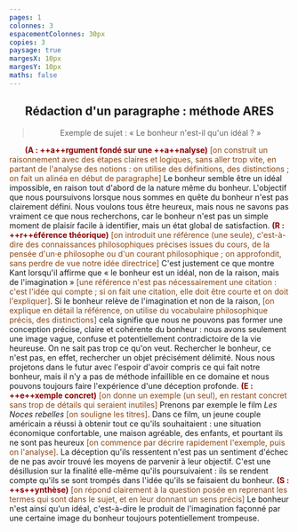 ```yaml
---
pages: 1
colonnes: 3
espacementColonnes: 30px
copies: 3
paysage: true
margesX: 10px
margesY: 10px
maths: false
---
```


<style>strong{color:darkred}span{color:saddlebrown}p{text-indent:2em}blockquote p, h2{text-indent:0em; text-align:center}</style>

## Rédaction d'un paragraphe : méthode ARES
> Exemple de sujet : «  Le bonheur n'est-il qu'un idéal ? »


**(A : ++a++rgument fondé sur une ++a++nalyse)** <span>[on construit un raisonnement avec des étapes claires et logiques, sans aller trop vite, en partant de l'analyse des notions : on utilise des définitions, des distinctions ; on fait un alinéa en début de paragraphe]</span> Le bonheur semble être un idéal impossible, en raison tout d'abord de la nature même du bonheur. L'objectif que nous poursuivons lorsque nous sommes en quête du bonheur n'est pas clairement défini. Nous voulons tous être heureux, mais nous ne savons pas vraiment ce que nous recherchons, car le bonheur n'est pas un simple moment de plaisir facile à identifier, mais un état global de satisfaction. **(R : ++r++éférence théorique)** <span>[on introduit une référence (une seule), c'est-à-dire des connaissances philosophiques précises issues du cours, de la pensée d'un·e philosophe ou d'un courant philosophique ; on approfondit, sans perdre de vue notre idée directrice]</span> C'est justement ce que montre Kant lorsqu'il affirme que « le bonheur est un idéal, non de la raison, mais de l'imagination » <span>[une référence n'est pas nécessairement une citation : c'est l'idée qui compte ; si on fait une citation, elle doit être courte et on doit l'expliquer]</span>. Si le bonheur relève de l'imagination et non de la raison, <span>[on explique en détail la référence, on utilise du vocabulaire philosophique précis, des distinctions]</span> cela signifie que nous ne pouvons pas former une conception précise, claire et cohérente du bonheur : nous avons seulement une image vague, confuse et potentiellement contradictoire de la vie heureuse. On ne sait pas trop ce qu'on veut. Rechercher le bonheur, ce n'est pas, en effet, rechercher un objet précisément délimité. Nous nous projetons dans le futur avec l'espoir d'avoir compris ce qui fait notre bonheur, mais il n'y a pas de méthode infaillible en ce domaine et nous pouvons toujours faire l'expérience d'une déception profonde. **(E : ++e++xemple concret)** <span>[on donne un exemple (un seul), en restant concret sans trop de détails qui seraient inutiles]</span> Prenons par exemple le film _Les Noces rebelles_ <span>[on souligne les titres]</span>. Dans ce film, un jeune couple américain a réussi à obtenir tout ce qu'ils souhaitaient : une situation économique confortable, une maison agréable, des enfants, et pourtant ils ne sont pas heureux <span>[on commence par décrire rapidement l'exemple, puis on l'analyse]</span>. La déception qu'ils ressentent n'est pas un sentiment d'échec de ne pas avoir trouvé les moyens de parvenir à leur objectif. C'est une désillusion sur la finalité elle-même qu'ils poursuivaient : ils se rendent compte qu'ils se sont trompés dans l'idée qu'ils se faisaient du bonheur. **(S : ++s++ynthèse)** <span>[on répond clairement à la question posée en reprenant les termes qui sont dans le sujet, et en leur donnant un sens précis]</span> Le bonheur n'est ainsi qu'un idéal, c'est-à-dire le produit de l'imagination façonné par une certaine image du bonheur toujours potentiellement trompeuse.